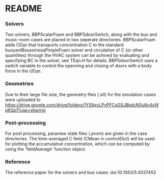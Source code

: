 # README #

### Solvers ###
Two solvers, BBPScalarFoam and BBPSdoorSwitch, along with the bus and music-room cases are placed in two seperate directories. BBPScalarFoam adds CEqn that transports concentration C to the standard buoyantBoussinesqPimpleFoam solver and circulation of C (or other quantities) through the HVAC system can be achived by evaluating and specifying BC in the solver, see TEqn.H for details. BBPSdoorSwitch uses a switch variable to control the openning and closing of doors with a body force in the UEqn.

### Geometries ###
Due to their large file size, the geometry files (.stl) for the simulation cases were uploaded to https://drive.google.com/drive/folders/1YS9xyLPyPFCsGSJBkdcN3u6c4xWpKQp1?usp=sharing

### Post-processing ###
For post processing, paraview state files (.pvsm) are given in the case directories. The time-averaged C field (CMean in controlDict) will be used for plotting the accumulative concentration, which can be computed by using the 'fieldAverage' function object.

### Reference ###
The reference paper for the solvers and bus cases: doi:10.1063/5.0037452
